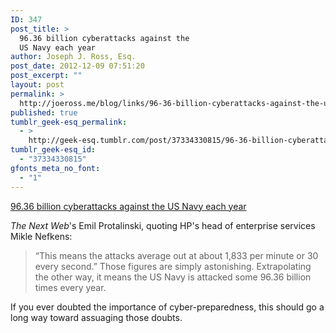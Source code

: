 ```yaml
---
ID: 347
post_title: >
  96.36 billion cyberattacks against the
  US Navy each year
author: Joseph J. Ross, Esq.
post_date: 2012-12-09 07:51:20
post_excerpt: ""
layout: post
permalink: >
  http://joeross.me/blog/links/96-36-billion-cyberattacks-against-the-us-navy/
published: true
tumblr_geek-esq_permalink:
  - >
    http://geek-esq.tumblr.com/post/37334330815/96-36-billion-cyberattacks-against-the-us-navy
tumblr_geek-esq_id:
  - "37334330815"
gfonts_meta_no_font:
  - "1"
---
```

<a href='http://thenextweb.com/us/2012/12/05/us-navy-sees-110000-cyber-attacks-every-hour-or-more-than-30-every-single-second/'>96.36 billion cyberattacks against the US Navy each year</a><div class="link_description"><p><em>The Next Web</em>'s Emil Protalinski, quoting HP's head of enterprise services Mikle Nefkens:</p>

<blockquote>
  <p>“This means the attacks average out at about 1,833 per minute or 30 every second.” Those figures are simply astonishing. Extrapolating the other way, it means the US Navy is attacked some 96.36 billion times every year.</p>
</blockquote>

<p>If you ever doubted the importance of cyber-preparedness, this should go a long way toward assuaging those doubts.</p></div>